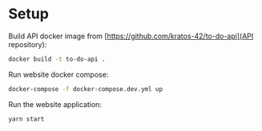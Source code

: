 # Setup

Build API docker image from [https://github.com/kratos-42/to-do-api](API repository):

```sh
docker build -t to-do-api .
```

Run website docker compose:

```sh
docker-compose -f docker-compose.dev.yml up
```

Run the website application:

```sh
yarn start
```
